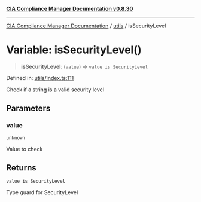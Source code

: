 [**CIA Compliance Manager Documentation v0.8.30**](../../README.md)

***

[CIA Compliance Manager Documentation](../../modules.md) / [utils](../README.md) / isSecurityLevel

# Variable: isSecurityLevel()

> **isSecurityLevel**: (`value`) => `value is SecurityLevel`

Defined in: [utils/index.ts:111](https://github.com/Hack23/cia-compliance-manager/blob/6afa716316469147e542039d136ec79ffdbd4ac9/src/utils/index.ts#L111)

Check if a string is a valid security level

## Parameters

### value

`unknown`

Value to check

## Returns

`value is SecurityLevel`

Type guard for SecurityLevel

